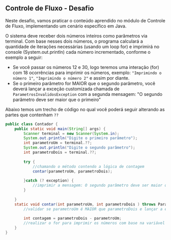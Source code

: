 ## Controle de Fluxo - Desafio

Neste desafio, vamos praticar o conteúdo aprendido no módulo de Controle de Fluxo, implementando um cenário específico em Java.

O sistema deve receber dois números inteiros como parâmetros via terminal. Com base nesses dois números, o programa calculará a quantidade de iterações necessárias (usando um loop for) e imprimirá no console (System.out.println) cada número incrementado, conforme o exemplo a seguir:
* Se você passar os números 12 e 30, logo teremos uma interação (for) com 18 ocorrências para imprimir os números, exemplo: `"Imprimindo o número 1"`, `"Imprimindo o número 2"` e assim por diante.
* Se o primeiro parâmetro for MAIOR que o segundo parâmetro, você deverá lançar a exceção customizada chamada de `ParametrosInvalidosException` com a segunda mensagem: "O segundo parâmetro deve ser maior que o primeiro"   


Abaixo temos um trecho de código no qual você poderá seguir alterando as partes que contenham `??`

```java
public class Contador {
	public static void main(String[] args) {
		Scanner terminal = new Scanner(System.in);
		System.out.println("Digite o primeiro parâmetro");
		int parametroUm = terminal.??;
		System.out.println("Digite o segundo parâmetro");
		int parametroDois = terminal.??;
		
		try {
			//chamando o método contendo a lógica de contagem
			contar(parametroUm, parametroDois);
		
		}catch (? exception) {
			//imprimir a mensagem: O segundo parâmetro deve ser maior que o primeiro
		}
		
	}
	static void contar(int parametroUm, int parametroDois ) throws ParametrosInvalidosException {
		//validar se parametroUm é MAIOR que parametroDois e lançar a exceção
		
		int contagem = parametroDois - parametroUm;
		//realizar o for para imprimir os números com base na variável contagem
	}
}
```


